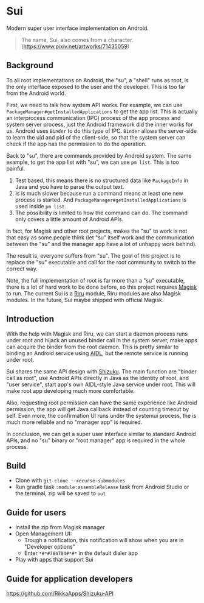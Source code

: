# Sui

Modern super user interface implementation on Android.

> The name, Sui, also comes from a character. (<https://www.pixiv.net/artworks/71435059>)

## Background

To all root implementations on Android, the "su", a "shell" runs as root, is the only interface exposed to the user and the developer. This is too far from the Android world.

First, we need to talk how system API works. For example, we can use `PackageManager#getInstalledApplications` to get the app list. This is actually an interprocess communication (IPC) process of the app process and system server process, just the Android framework did the inner works for us. Android uses `Binder` to do this type of IPC. `Binder` allows the server-side to learn the uid and pid of the client-side, so that the system server can check if the app has the permission to do the operation.

Back to "su", there are commands provided by Android system. The same example, to get the app list with "su", we can use `pm list`. This is too painful.

1. Test based, this means there is no structured data like `PackageInfo` in Java and you have to parse the output text.
2. Is is much slower because run a command means at least one new process is started. And `PackageManager#getInstalledApplications` is used inside `pm list`.
3. The possibility is limited to how the command can do. The command only covers a little amount of Android APIs.

In fact, for Magisk and other root projects, makes the "su" to work is not that easy as some people think (let "su" itself work and the communication between the "su" and the manager app have a lot of unhappy work behind).

The result is, everyone suffers from "su". The goal of this project is to replace the "su" executable and call for the root community to switch to the correct way.

Note, the full implementation of root is far more than a "su" executable, there is a lot of hard work to be done before, so this project requires [Magisk](https://github.com/topjohnwu/Magisk/) to run. The current Sui is a [Riru](https://github.com/RikkaApps/Riru) module, Riru modules are also Magisk modules. In the future, Sui maybe shipped with official Magisk.

## Introduction

With the help with Magisk and Riru, we can start a daemon process runs under root and hijack an unused binder call in the system server, make apps can acquire the binder from the root daemon. This is pretty similar to binding an Android service using [AIDL](https://developer.android.com/guide/components/aidl), but the remote service is running under root.

Sui shares the same API design with [Shizuku](https://github.com/RikkaApps/Shizuku). The main function are "binder call as root", use Android APIs directly in Java as the identity of root, and "user service", start app's own AIDL-style Java service under root. This will make root app developing much more comfortable.

Also, requesting root permission can have the same experience like Android permission, the app will get Java callback instead of counting timeout by self. Even more, the confirmation UI runs under the systemui process, the is much more reliable and no "manager app" is required.

In conclusion, we can get a super user interface similar to standard Android APIs, and no "su" binary or "root manager" app is required in the whole process.

## Build

* Clone with `git clone --recurse-submodules`
* Run gradle task `:module:assembleRelease` task from Android Studio or the terminal, zip will be saved to `out`

## Guide for users

* Install the zip from Magisk manager
* Open Management UI:
  - Trough a notification, this notification will show when you are in "Developer options"
  - Enter `*#*#784784#*#*` in the default dialer app
* Play with apps that support Sui

## Guide for application developers

https://github.com/RikkaApps/Shizuku-API